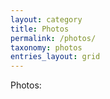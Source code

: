 ```yaml
---
layout: category
title: Photos
permalink: /photos/
taxonomy: photos
entries_layout: grid
---
```


Photos:
